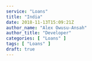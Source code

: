 ```yaml
---
service: "Loans"
title: "India"
date: 2018-11-13T15:09:21Z
author_name: "Alex Owusu-Ansah"
author_title: "Developer"
categories: [ "Loans" ]
tags: [ "Loans" ]
draft: true
---
```

